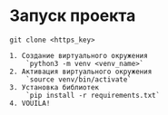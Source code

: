 # Запуск проекта

`git clone <https_key>`

```
1. Создание виртуального окружения
    `python3 -m venv <venv_name>`
2. Активация виртуального окружения
    `source venv/bin/activate`
3. Установка библиотек
    `pip install -r requirements.txt`
4. VOUILA!
```
